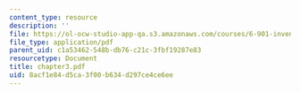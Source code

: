 ```yaml
---
content_type: resource
description: ''
file: https://ol-ocw-studio-app-qa.s3.amazonaws.com/courses/6-901-inventions-and-patents-fall-2005/8acf1e84d5ca3f00b634d297ce4ce6ee_chapter3.pdf
file_type: application/pdf
parent_uid: c1a53462-548b-db76-c21c-3fbf19287e83
resourcetype: Document
title: chapter3.pdf
uid: 8acf1e84-d5ca-3f00-b634-d297ce4ce6ee
---
```

